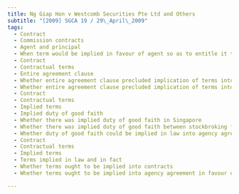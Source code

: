 ```yaml
---
title: Ng Giap Hon v Westcomb Securities Pte Ltd and Others 
subtitle: "[2009] SGCA 19 / 29\_April\_2009"
tags:
  - Contract
  - Commission contracts
  - Agent and principal
  - When term would be implied in favour of agent so as to entitle it to claim commission
  - Contract
  - Contractual terms
  - Entire agreement clause
  - Whether entire agreement clause precluded implication of terms into contract
  - Whether entire agreement clause precluded implication of terms into agency agreement
  - Contract
  - Contractual terms
  - Implied terms
  - Implied duty of good faith
  - Whether there was implied duty of good faith in Singapore
  - Whether there was implied duty of good faith between stockbroking firm and remisier
  - Whether duty of good faith could be implied in law into agency agreement
  - Contract
  - Contractual terms
  - Implied terms
  - Terms implied in law and in fact
  - Whether terms ought to be implied into contracts
  - Whether terms ought to be implied into agency agreement in favour of remisier

---
```


